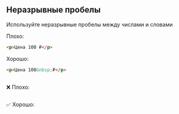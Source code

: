 
## Неразрывные пробелы
Используйте неразрывные пробелы между числами и словами

Плохо:
```html
<p>Цена 100 ₽</p>
```
Хорошо:
```html
<p>Цена 100&nbsр;₽</p>
```

##
❌ Плохо:
```html

```
✅ Хорошо:
```html

```